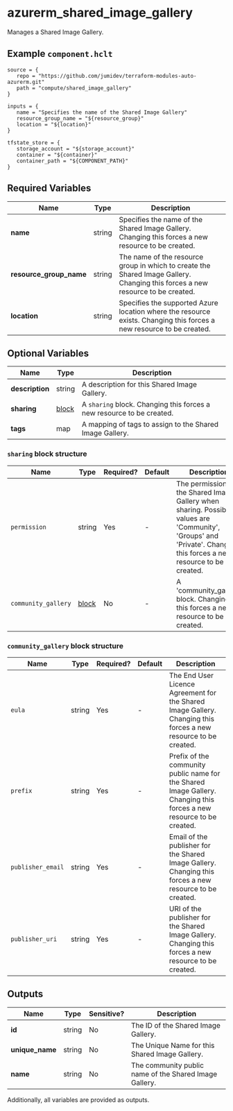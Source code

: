 # azurerm_shared_image_gallery

Manages a Shared Image Gallery.

## Example `component.hclt`

```hcl
source = {
   repo = "https://github.com/jumidev/terraform-modules-auto-azurerm.git"   
   path = "compute/shared_image_gallery"   
}

inputs = {
   name = "Specifies the name of the Shared Image Gallery"   
   resource_group_name = "${resource_group}"   
   location = "${location}"   
}

tfstate_store = {
   storage_account = "${storage_account}"   
   container = "${container}"   
   container_path = "${COMPONENT_PATH}"   
}

```

## Required Variables

| Name | Type |  Description |
| ---- | --------- |  ----------- |
| **name** | string |  Specifies the name of the Shared Image Gallery. Changing this forces a new resource to be created. | 
| **resource_group_name** | string |  The name of the resource group in which to create the Shared Image Gallery. Changing this forces a new resource to be created. | 
| **location** | string |  Specifies the supported Azure location where the resource exists. Changing this forces a new resource to be created. | 

## Optional Variables

| Name | Type |  Description |
| ---- | --------- |  ----------- |
| **description** | string |  A description for this Shared Image Gallery. | 
| **sharing** | [block](#sharing-block-structure) |  A `sharing` block. Changing this forces a new resource to be created. | 
| **tags** | map |  A mapping of tags to assign to the Shared Image Gallery. | 

### `sharing` block structure

| Name | Type | Required? | Default | Description |
| ---- | ---- | --------- | ------- | ----------- |
| `permission` | string | Yes | - | The permission of the Shared Image Gallery when sharing. Possible values are 'Community', 'Groups' and 'Private'. Changing this forces a new resource to be created. |
| `community_gallery` | [block](#community_gallery-block-structure) | No | - | A 'community_gallery' block. Changing this forces a new resource to be created. |

### `community_gallery` block structure

| Name | Type | Required? | Default | Description |
| ---- | ---- | --------- | ------- | ----------- |
| `eula` | string | Yes | - | The End User Licence Agreement for the Shared Image Gallery. Changing this forces a new resource to be created. |
| `prefix` | string | Yes | - | Prefix of the community public name for the Shared Image Gallery. Changing this forces a new resource to be created. |
| `publisher_email` | string | Yes | - | Email of the publisher for the Shared Image Gallery. Changing this forces a new resource to be created. |
| `publisher_uri` | string | Yes | - | URI of the publisher for the Shared Image Gallery. Changing this forces a new resource to be created. |



## Outputs

| Name | Type | Sensitive? | Description |
| ---- | ---- | --------- | --------- |
| **id** | string | No  | The ID of the Shared Image Gallery. | 
| **unique_name** | string | No  | The Unique Name for this Shared Image Gallery. | 
| **name** | string | No  | The community public name of the Shared Image Gallery. | 

Additionally, all variables are provided as outputs.
